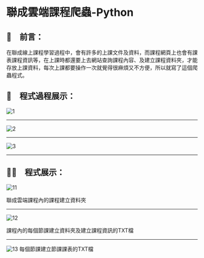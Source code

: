 # 聯成雲端課程爬蟲-Python

## 📢　前言：

在聯成線上課程學習過程中，會有許多的上課文件及資料，而課程網頁上也會有課表課程資訊等，在上課時都還要上去網站查詢課程內容、及建立課程資料夾，才能存放上課資料，每次上課都要操作一次就覺得很麻煩又不方便，所以就寫了這個爬蟲程式。

## 📝　程式過程展示：

![1](https://user-images.githubusercontent.com/79140074/142720423-b783f8f5-8ebe-4a44-98e1-a11c0dcdd0e7.png)
****
![2](https://user-images.githubusercontent.com/79140074/142720426-f34a6497-d7e8-4e45-9915-b96b1cd79063.png)
****
![3](https://user-images.githubusercontent.com/79140074/142720427-063b95e8-6397-4d93-8c18-007dcde3f474.png)
****

## 🧑‍🎓　程式展示：

![11](https://user-images.githubusercontent.com/79140074/142720429-a4d5388b-6634-4702-97d8-e8a24de9ede2.png)

聯成雲端課程內的課程建立資料夾
****
![12](https://user-images.githubusercontent.com/79140074/142720430-ca38bc5e-1547-4107-9624-15c4c92e80ad.png)

課程內的每個節課建立資料夾及建立課程資訊的TXT檔
****

![13](https://user-images.githubusercontent.com/79140074/142720432-a84f1889-21ed-4f9e-ace8-31a9a29be32b.png)
每個節課建立節課課表的TXT檔

